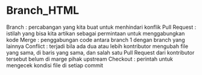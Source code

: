 # Branch_HTML
Branch : percabangan yang kita buat untuk menhindari konflik
Pull Request : istilah yang bisa kita artikan sebagai permintaan untuk menggabungkan kode
Merge : penggabungan code antara branch 1 dengan branch yang lainnya
Conflict : terjadi bila ada dua atau lebih kontributor mengubah file yang sama, di baris yang sama, dan salah satu Pull Request dari kontributor tersebut belum di marge pihak upstream
Checkout : perintah untuk mengecek kondisi file di setiap commit
